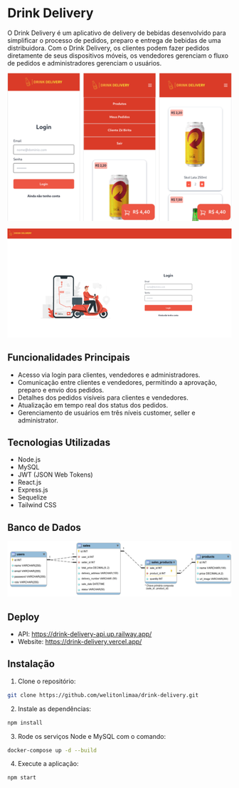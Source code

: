 # Drink Delivery

O Drink Delivery é um aplicativo de delivery de bebidas desenvolvido para simplificar o processo de pedidos, preparo e entrega de bebidas de uma distribuidora. Com o Drink Delivery, os clientes podem fazer pedidos diretamente de seus dispositivos móveis, os vendedores gerenciam o fluxo de pedidos e administradores gerenciam o usuários.

![small-screen](./assets/small-screen.png)

![lg-screen](./assets/lg-screen.png)

## Funcionalidades Principais

* Acesso via login para clientes, vendedores e administradores.
* Comunicação entre clientes e vendedores, permitindo a aprovação, preparo e envio dos pedidos.
* Detalhes dos pedidos visíveis para clientes e vendedores.
* Atualização em tempo real dos status dos pedidos.
* Gerenciamento de usuários em três níveis customer, seller e administrator.

## Tecnologias Utilizadas

* Node.js
* MySQL
* JWT (JSON Web Tokens)
* React.js
* Express.js
* Sequelize
* Tailwind CSS

## Banco de Dados 

![Diagrama de ER](./assets/erdr.png)

## Deploy

* API: https://drink-delivery-api.up.railway.app/
* Website: https://drink-delivery.vercel.app/

## Instalação

1. Clone o repositório:
```bash
git clone https://github.com/welitonlimaa/drink-delivery.git
```
2. Instale as dependências:
```bash
npm install
```
3. Rode os serviços Node e MySQL com o comando:
```bash
docker-compose up -d --build
```
4. Execute a aplicação:
```bash
npm start
```


